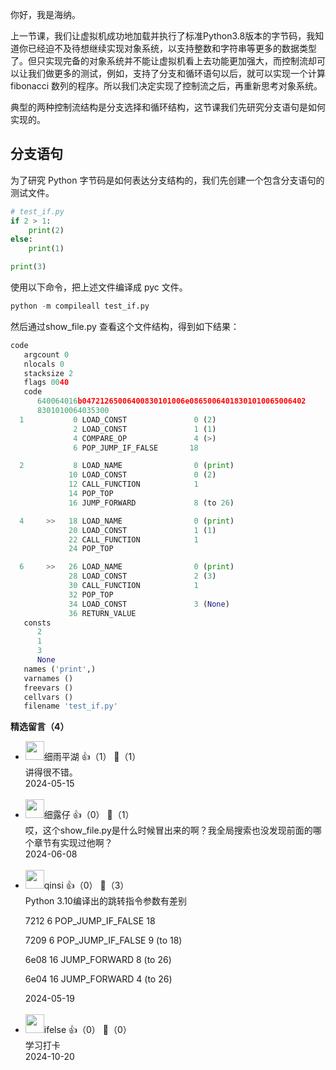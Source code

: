 你好，我是海纳。

上一节课，我们让虚拟机成功地加载并执行了标准Python3.8版本的字节码，我知道你已经迫不及待想继续实现对象系统，以支持整数和字符串等更多的数据类型了。但只实现完备的对象系统并不能让虚拟机看上去功能更加强大，而控制流却可以让我们做更多的测试，例如，支持了分支和循环语句以后，就可以实现一个计算 fibonacci 数列的程序。所以我们决定实现了控制流之后，再重新思考对象系统。

典型的两种控制流结构是分支选择和循环结构，这节课我们先研究分支语句是如何实现的。

## 分支语句

为了研究 Python 字节码是如何表达分支结构的，我们先创建一个包含分支语句的测试文件。

```python
# test_if.py
if 2 > 1:
    print(2)
else:
    print(1)

print(3)
```

使用以下命令，把上述文件编译成 pyc 文件。

```python
python -m compileall test_if.py
```

然后通过show\_file.py 查看这个文件结构，得到如下结果：

```python
code
   argcount 0
   nlocals 0
   stacksize 2
   flags 0040
   code
      640064016b04721265006400830101006e08650064018301010065006402
      8301010064035300
  1           0 LOAD_CONST               0 (2)
              2 LOAD_CONST               1 (1)
              4 COMPARE_OP               4 (>)
              6 POP_JUMP_IF_FALSE       18

  2           8 LOAD_NAME                0 (print)
             10 LOAD_CONST               0 (2)
             12 CALL_FUNCTION            1
             14 POP_TOP
             16 JUMP_FORWARD             8 (to 26)

  4     >>   18 LOAD_NAME                0 (print)
             20 LOAD_CONST               1 (1)
             22 CALL_FUNCTION            1
             24 POP_TOP

  6     >>   26 LOAD_NAME                0 (print)
             28 LOAD_CONST               2 (3)
             30 CALL_FUNCTION            1
             32 POP_TOP
             34 LOAD_CONST               3 (None)
             36 RETURN_VALUE
   consts
      2
      1
      3
      None
   names ('print',)
   varnames ()
   freevars ()
   cellvars ()
   filename 'test_if.py'
```
<div><strong>精选留言（4）</strong></div><ul>
<li><img src="https://static001.geekbang.org/account/avatar/00/11/76/4a/014c6775.jpg" width="30px"><span>细雨平湖</span> 👍（1） 💬（1）<div>讲得很不错。</div>2024-05-15</li><br/><li><img src="https://static001.geekbang.org/account/avatar/00/1f/5b/37/aedccd85.jpg" width="30px"><span>细露仔</span> 👍（0） 💬（1）<div>哎，这个show_file.py是什么时候冒出来的啊？我全局搜索也没发现前面的哪个章节有实现过他啊？</div>2024-06-08</li><br/><li><img src="https://static001.geekbang.org/account/avatar/00/19/70/67/0c1359c2.jpg" width="30px"><span>qinsi</span> 👍（0） 💬（3）<div>Python 3.10编译出的跳转指令参数有差别

7212
6 POP_JUMP_IF_FALSE 18

7209
6 POP_JUMP_IF_FALSE 9 (to 18)

6e08
16 JUMP_FORWARD 8 (to 26)

6e04
16 JUMP_FORWARD 4 (to 26)</div>2024-05-19</li><br/><li><img src="https://static001.geekbang.org/account/avatar/00/26/eb/d7/90391376.jpg" width="30px"><span>ifelse</span> 👍（0） 💬（0）<div>学习打卡</div>2024-10-20</li><br/>
</ul>
